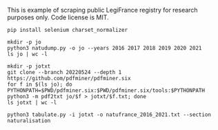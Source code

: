 This is example of scraping public LegiFrance registry for research purposes only. Code license is MIT.

```shell
pip install selenium charset_normalizer

mkdir -p jo
python3 natudump.py -o jo --years 2016 2017 2018 2019 2020 2021
ls jo | wc -l

mkdir -p jotxt
git clone --branch 20220524 --depth 1 https://github.com/pdfminer/pdfminer.six
for f in $(ls jo); do PYTHONPATH=$PWD/pdfminer.six:$PWD/pdfminer.six/tools:$PYTHONPATH python3 -m pdf2txt jo/$f > jotxt/$f.txt; done
ls jotxt | wc -l

python3 tabulate.py -i jotxt -o natufrance_2016_2021.txt --section naturalisation
```
